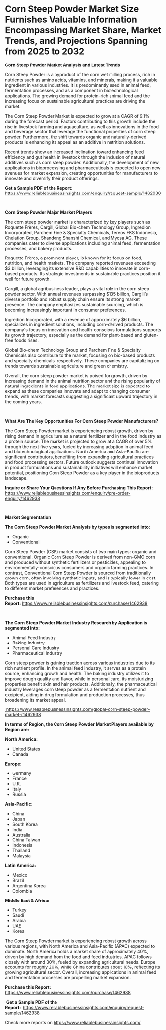 <p><h1>Corn Steep Powder Market Size Furnishes Valuable Information Encompassing Market Share, Market Trends, and Projections Spanning from 2025 to 2032</h1></p><p><strong>Corn Steep Powder Market Analysis and Latest Trends</strong></p>
<p><p>Corn Steep Powder is a byproduct of the corn wet milling process, rich in nutrients such as amino acids, vitamins, and minerals, making it a valuable ingredient in various industries. It is predominantly used in animal feed, fermentation processes, and as a component in biotechnological applications. The growing demand for protein-rich animal feed and the increasing focus on sustainable agricultural practices are driving the market.</p><p>The Corn Steep Powder Market is expected to grow at a CAGR of 9.1% during the forecast period. Factors contributing to this growth include the rise in livestock farming and aquaculture, as well as innovations in the food and beverage sector that leverage the functional properties of corn steep powder. Furthermore, the shift towards organic and naturally-derived products is enhancing its appeal as an additive in nutrition solutions.</p><p>Recent trends show an increased inclination toward enhancing feed efficiency and gut health in livestock through the inclusion of natural additives such as corn steep powder. Additionally, the development of new applications in bioprocessing and pharmaceuticals is expected to open new avenues for market expansion, creating opportunities for manufacturers to innovate and diversify their product offerings.</p></p>
<p><strong>Get a Sample PDF of the Report:&nbsp;</strong> <a href="https://www.reliablebusinessinsights.com/enquiry/request-sample/1462938?utm_campaign=3074&utm_medium=2&utm_source=Github&utm_content=ia&utm_term=07042025&utm_id=corn-steep-powder">https://www.reliablebusinessinsights.com/enquiry/request-sample/1462938</a></p>
<p>&nbsp;</p>
<p><strong>Corn Steep Powder Major Market Players</strong></p>
<p><p>The corn steep powder market is characterized by key players such as Roquette Frères, Cargill, Global Bio-chem Technology Group, Ingredion Incorporated, Parchem Fine & Specialty Chemicals, Tereos FKS Indonesia, Chelation Group, Shandong Shanshi Chemical, and Mycsa AG. These companies cater to diverse applications including animal feed, fermentation processes, and bakery products.</p><p>Roquette Frères, a prominent player, is known for its focus on food, nutrition, and health markets. The company reported revenues exceeding $3 billion, leveraging its extensive R&D capabilities to innovate in corn-based products. Its strategic investments in sustainable practices position it well for future growth.</p><p>Cargill, a global agribusiness leader, plays a vital role in the corn steep powder sector. With annual revenues surpassing $135 billion, Cargill’s diverse portfolio and robust supply chain ensure its strong market presence. The company emphasizes sustainable sourcing, which is becoming increasingly important in consumer preferences.</p><p>Ingredion Incorporated, with a revenue of approximately $6 billion, specializes in ingredient solutions, including corn-derived products. The company's focus on innovation and health-conscious formulations supports its growth trajectory, especially as the demand for plant-based and gluten-free foods rises.</p><p>Global Bio-chem Technology Group and Parchem Fine & Specialty Chemicals also contribute to the market, focusing on bio-based products and specialty chemicals, respectively. These companies are capitalizing on trends towards sustainable agriculture and green chemistry.</p><p>Overall, the corn steep powder market is poised for growth, driven by increasing demand in the animal nutrition sector and the rising popularity of natural ingredients in food applications. The market size is expected to expand as these companies innovate and adapt to changing consumer trends, with market forecasts suggesting a significant upward trajectory in the coming years.</p></p>
<p>&nbsp;</p>
<p><strong>What Are The Key Opportunities For Corn Steep Powder Manufacturers?</strong></p>
<p><p>The Corn Steep Powder market is experiencing robust growth, driven by rising demand in agriculture as a natural fertilizer and in the food industry as a protein source. The market is projected to grow at a CAGR of over 5% through the next five years, fueled by increasing adoption in animal feed and biotechnological applications. North America and Asia-Pacific are significant contributors, benefiting from expanding agricultural practices and food processing sectors. Future outlook suggests continual innovation in product formulations and sustainability initiatives will enhance market potential, positioning Corn Steep Powder as a key player in the bioproducts landscape.</p></p>
<p><strong>Inquire or Share Your Questions If Any Before Purchasing This Report:</strong> <a href="https://www.reliablebusinessinsights.com/enquiry/pre-order-enquiry/1462938?utm_campaign=3074&utm_medium=2&utm_source=Github&utm_content=ia&utm_term=07042025&utm_id=corn-steep-powder">https://www.reliablebusinessinsights.com/enquiry/pre-order-enquiry/1462938</a></p>
<p>&nbsp;</p>
<p><strong>Market Segmentation</strong></p>
<p><strong>The Corn Steep Powder Market Analysis by types is segmented into:</strong></p>
<p><ul><li>Organic</li><li>Conventional</li></ul></p>
<p><p>Corn Steep Powder (CSP) market consists of two main types: organic and conventional. Organic Corn Steep Powder is derived from non-GMO corn and produced without synthetic fertilizers or pesticides, appealing to environmentally-conscious consumers and organic farming practices. In contrast, Conventional Corn Steep Powder is sourced from traditionally grown corn, often involving synthetic inputs, and is typically lower in cost. Both types are used in agriculture as fertilizers and livestock feed, catering to different market preferences and practices.</p></p>
<p><strong>Purchase this Report:&nbsp;</strong><a href="https://www.reliablebusinessinsights.com/purchase/1462938?utm_campaign=3074&utm_medium=2&utm_source=Github&utm_content=ia&utm_term=07042025&utm_id=corn-steep-powder">https://www.reliablebusinessinsights.com/purchase/1462938</a></p>
<p>&nbsp;</p>
<p><strong>The Corn Steep Powder Market Industry Research by Application is segmented into:</strong></p>
<p><ul><li>Animal Feed Industry</li><li>Baking Industry</li><li>Personal Care Industry</li><li>Pharmaceutical Industry</li></ul></p>
<p><p>Corn steep powder is gaining traction across various industries due to its rich nutrient profile. In the animal feed industry, it serves as a protein source, enhancing growth and health. The baking industry utilizes it to improve dough quality and flavor, while in personal care, its moisturizing properties benefit skin and hair products. Additionally, the pharmaceutical industry leverages corn steep powder as a fermentation nutrient and excipient, aiding in drug formulation and production processes, thus broadening its market appeal.</p></p>
<p><a href="https://www.reliablebusinessinsights.com/global-corn-steep-powder-market-r1462938?utm_campaign=3074&utm_medium=2&utm_source=Github&utm_content=ia&utm_term=07042025&utm_id=corn-steep-powder">&nbsp;https://www.reliablebusinessinsights.com/global-corn-steep-powder-market-r1462938</a></p>
<p><strong>In terms of Region, the Corn Steep Powder Market Players available by Region are:</strong></p>
<p>
    <p> <strong> North America: </strong>
        <ul>
            <li>United States</li>
            <li>Canada</li>
        </ul>
        </p> 
    <p> <strong> Europe: </strong>
        <ul>
            <li>Germany</li>
            <li>France</li>
            <li>U.K.</li>
            <li>Italy</li>
            <li>Russia</li>
        </ul>
        </p> 
    <p> <strong> Asia-Pacific: </strong>
        <ul>
            <li>China</li>
            <li>Japan</li>
            <li>South Korea</li>
            <li>India</li>
            <li>Australia</li>
            <li>China Taiwan</li>
            <li>Indonesia</li>
            <li>Thailand</li>
            <li>Malaysia</li>
        </ul>
        </p> 
    <p> <strong> Latin America: </strong>
        <ul>
            <li>Mexico</li>
            <li>Brazil</li>
            <li>Argentina Korea</li>
            <li>Colombia</li>
        </ul>
        </p> 
    <p> <strong> Middle East & Africa: </strong>
        <ul>
            <li>Turkey</li>
            <li>Saudi</li>
            <li>Arabia</li>
            <li>UAE</li>
            <li>Korea</li>
        </ul>
    </p>
    </p>
<p><p>The Corn Steep Powder market is experiencing robust growth across various regions, with North America and Asia-Pacific (APAC) expected to dominate. North America holds a market share of approximately 40%, driven by high demand from the food and feed industries. APAC follows closely with around 30%, fueled by expanding agricultural needs. Europe accounts for roughly 20%, while China contributes about 10%, reflecting its growing agricultural sector. Overall, increasing applications in animal feed and fermentation processes are propelling market expansion.</p></p>
<p><strong>Purchase this Report: </strong><a href="https://www.reliablebusinessinsights.com/purchase/1462938?utm_campaign=3074&utm_medium=2&utm_source=Github&utm_content=ia&utm_term=07042025&utm_id=corn-steep-powder">https://www.reliablebusinessinsights.com/purchase/1462938</a></p>
<p>&nbsp;<strong>Get a Sample PDF of the Report:&nbsp;&nbsp;</strong><a href="https://www.reliablebusinessinsights.com/enquiry/request-sample/1462938?utm_campaign=3074&utm_medium=2&utm_source=Github&utm_content=ia&utm_term=07042025&utm_id=corn-steep-powder">https://www.reliablebusinessinsights.com/enquiry/request-sample/1462938</a></p>
<p><strong></strong></p>
<p>Check more reports on <a href="https://www.reliablebusinessinsights.com/?utm_campaign=3074&utm_medium=2&utm_source=Github&utm_content=ia&utm_term=07042025&utm_id=corn-steep-powder">https://www.reliablebusinessinsights.com/</a></p>